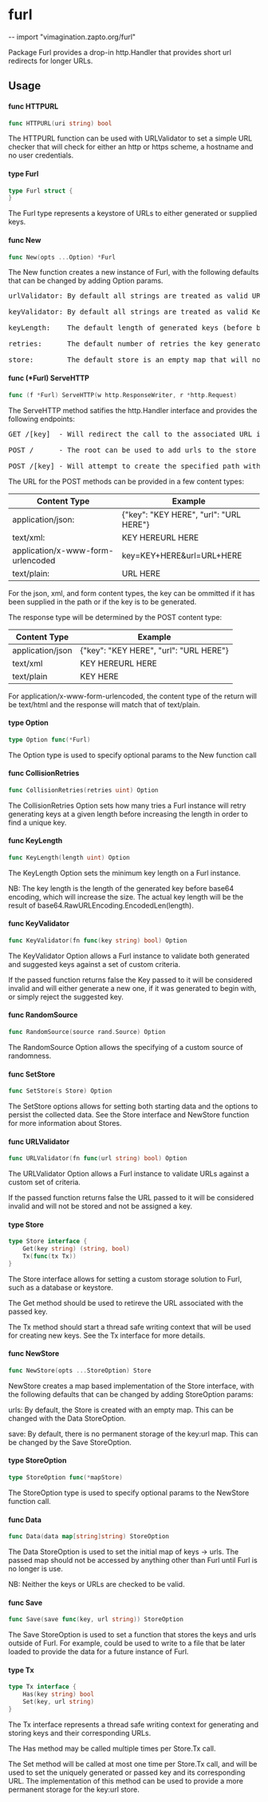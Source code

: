 # furl
--
    import "vimagination.zapto.org/furl"

Package Furl provides a drop-in http.Handler that provides short url redirects for longer URLs.

## Usage

#### func  HTTPURL

```go
func HTTPURL(uri string) bool
```
The HTTPURL function can be used with URLValidator to set a simple URL checker that will check for either an http or https scheme, a hostname and no user credentials.

#### type Furl

```go
type Furl struct {
}
```

The Furl type represents a keystore of URLs to either generated or supplied keys.

#### func  New

```go
func New(opts ...Option) *Furl
```
The New function creates a new instance of Furl, with the following defaults that can be changed by adding Option params.
<pre>
urlValidator: By default all strings are treated as valid URLs, this can be changed by using the URLValidator Option.

keyValidator: By default all strings are treated as valid Keys, this can be changed by using the KeyValidator Option.

keyLength:    The default length of generated keys (before base64 encoding) is 6 and can be changed by using the KeyLength Option.

retries:      The default number of retries the key generator will before increasing the key length is 100 and can be changed by using the CollisionRetries Option.

store:        The default store is an empty map that will not permanently record the data. This can be changed by using the SetStore Option.
</pre>
#### func (*Furl) ServeHTTP

```go
func (f *Furl) ServeHTTP(w http.ResponseWriter, r *http.Request)
```
The ServeHTTP method satifies the http.Handler interface and provides the following endpoints:
<pre>
GET /[key]  - Will redirect the call to the associated URL if it exists, or will return 404 Not Found if it doesn't exists and 422 Unprocessable Entity if the key is invalid.

POST /      - The root can be used to add urls to the store with a generated key. The URL must be specified in the POST body as per the specification below.

POST /[key] - Will attempt to create the specified path with the URL provided as below. If the key is invalid, will respond with 422 Unprocessable Entity. This method cannot be used on existing keys.
</pre>
The URL for the POST methods can be provided in a few content types:

|  Content Type                     |  Example  |
|-----------------------------------|-----------|
| application/json:                 | {"key": "KEY HERE", "url": "URL HERE"} |
| text/xml:                         | <furl><key>KEY HERE</key><url>URL HERE</url></furl> |
| application/x-www-form-urlencoded | key=KEY+HERE&url=URL+HERE |
| text/plain:                       | URL HERE |

For the json, xml, and form content types, the key can be ommitted if it has been supplied in the path or if the key is to be generated.

The response type will be determined by the POST content type:

|  Content Type                     |  Example  |
|-----------------------------------|-----------|
| application/json                  | {"key": "KEY HERE", "url": "URL HERE"} |
| text/xml                          | <furl><key>KEY HERE</key><url>URL HERE</url></furl> |
| text/plain                        | KEY HERE |

For application/x-www-form-urlencoded, the content type of the return will be text/html and the response will match that of text/plain.

#### type Option

```go
type Option func(*Furl)
```

The Option type is used to specify optional params to the New function call

#### func  CollisionRetries

```go
func CollisionRetries(retries uint) Option
```
The CollisionRetries Option sets how many tries a Furl instance will retry generating keys at a given length before increasing the length in order to find a unique key.

#### func  KeyLength

```go
func KeyLength(length uint) Option
```
The KeyLength Option sets the minimum key length on a Furl instance.

NB: The key length is the length of the generated key before base64 encoding, which will increase the size. The actual key length will be the result of base64.RawURLEncoding.EncodedLen(length).

#### func  KeyValidator

```go
func KeyValidator(fn func(key string) bool) Option
```
The KeyValidator Option allows a Furl instance to validate both generated and suggested keys against a set of custom criteria.

If the passed function returns false the Key passed to it will be considered invalid and will either generate a new one, if it was generated to begin with, or simply reject the suggested key.

#### func  RandomSource

```go
func RandomSource(source rand.Source) Option
```
The RandomSource Option allows the specifying of a custom source of randomness.

#### func  SetStore

```go
func SetStore(s Store) Option
```
The SetStore options allows for setting both starting data and the options to persist the collected data. See the Store interface and NewStore function for more information about Stores.

#### func  URLValidator

```go
func URLValidator(fn func(url string) bool) Option
```
The URLValidator Option allows a Furl instance to validate URLs against a custom set of criteria.

If the passed function returns false the URL passed to it will be considered invalid and will not be stored and not be assigned a key.

#### type Store

```go
type Store interface {
	Get(key string) (string, bool)
	Tx(func(tx Tx))
}
```

The Store interface allows for setting a custom storage solution to Furl, such as a database or keystore.

The Get method should be used to retireve the URL associated with the passed key.

The Tx method should start a thread safe writing context that will be used for creating new keys. See the Tx interface for more details.

#### func  NewStore

```go
func NewStore(opts ...StoreOption) Store
```
NewStore creates a map based implementation of the Store interface, with the following defaults that can be changed by adding StoreOption params:

urls: By default, the Store is created with an empty map. This can be changed with the Data StoreOption.

save: By default, there is no permanent storage of the key:url map. This can be changed by the Save StoreOption.

#### type StoreOption

```go
type StoreOption func(*mapStore)
```

The StoreOption type is used to specify optional params to the NewStore function
call.

#### func  Data

```go
func Data(data map[string]string) StoreOption
```
The Data StoreOption is used to set the initial map of keys -> urls. The passed map should not be accessed by anything other than Furl until Furl is no longer is use.

NB: Neither the keys or URLs are checked to be valid.

#### func  Save

```go
func Save(save func(key, url string)) StoreOption
```
The Save StoreOption is used to set a function that stores the keys and urls outside of Furl. For example, could be used to write to a file that be later loaded to provide the data for a future instance of Furl.

#### type Tx

```go
type Tx interface {
	Has(key string) bool
	Set(key, url string)
}
```

The Tx interface represents a thread safe writing context for generating and storing keys and their corresponding URLs.

The Has method may be called multiple times per Store.Tx call.

The Set method will be called at most one time per Store.Tx call, and will be used to set the uniquely generated or passed key and its corresponding URL. The implementation of this method can be used to provide a more permanent storage for the key:url store.
